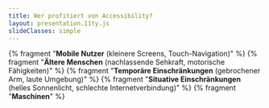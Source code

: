 ```yaml
---
title: Wer profitiert von Accessibility?
layout: presentation.11ty.js
slideClasses: simple
---
```



{% fragment "**Mobile Nutzer** (kleinere Screens, Touch-Navigation)" %}
{% fragment "**Ältere Menschen** (nachlassende Sehkraft, motorische Fähigkeiten)" %}
{% fragment "**Temporäre Einschränkungen** (gebrochener Arm, laute Umgebung)" %}
{% fragment "**Situative Einschränkungen** (helles Sonnenlicht, schlechte Internetverbindung)" %}
{% fragment "**Maschinen**" %}
